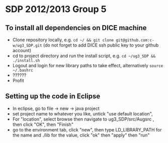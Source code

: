 # SDP 2012/2013 Group 5 #

## To install all dependencies on DICE machine ##
* Clone repository locally, e.g. `cd ~/ && git clone git@github.com:c-w/ug3_SDP.git` (do not forget to add DICE ssh public key to your github account)
* cd to project directory and run the install script, e.g. `cd ~/ug3_SDP && ./install.sh`
* Logout and login for new library paths to take effect, alternatively `source ~/.bashrc`
* ??????
* Profit


## Setting up the code in Eclipse ##
* In eclipse, go to file -> new -> java project
* set project name to whatever you like, untick "use default location", 
* For "location", select browse then navigate to ug3_SDP/src/Augsrc , then click "OK", then "Finish"
* go to the environment tab, click "new", then type LD_LIBRARY_PATH for the name and ./lib for the value, click "ok" then "apply" then "run"
